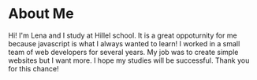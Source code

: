 About Me
======================
Hi! I'm Lena and I study at Hillel school. It is a great oppoturnity for me because javascript is what I always wanted to learn!
I worked in a small team of web developers for several years. My job was to create simple websites but I want more.
I hope my studies will be successful.
Thank you for this chance!